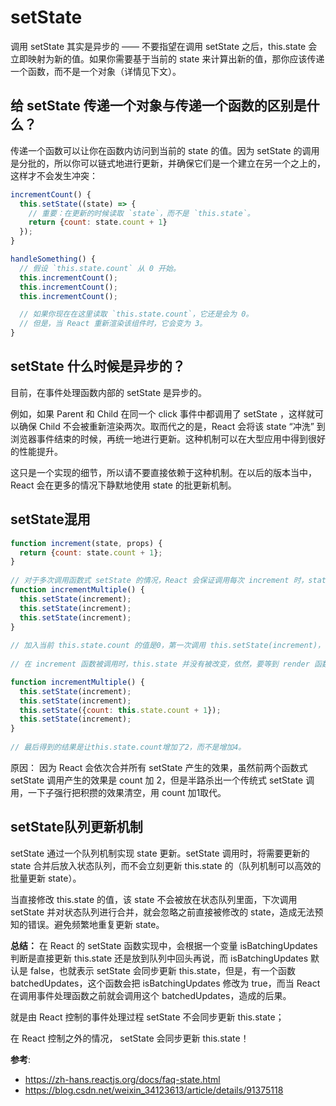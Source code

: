 <!--
 * @Description: In User Settings Edit
 * @Author: your name
 * @Date: 2019-09-18 13:24:31
 * @LastEditTime: 2019-09-18 13:35:27
 * @LastEditors: Please set LastEditors
 -->
# setState

调用 setState 其实是异步的 —— 不要指望在调用 setState 之后，this.state 会立即映射为新的值。如果你需要基于当前的 state 来计算出新的值，那你应该传递一个函数，而不是一个对象（详情见下文）。


## 给 setState 传递一个对象与传递一个函数的区别是什么？
传递一个函数可以让你在函数内访问到当前的 state 的值。因为 setState 的调用是分批的，所以你可以链式地进行更新，并确保它们是一个建立在另一个之上的，这样才不会发生冲突：

```javascript
incrementCount() {
  this.setState((state) => {
    // 重要：在更新的时候读取 `state`，而不是 `this.state`。
    return {count: state.count + 1}
  });
}

handleSomething() {
  // 假设 `this.state.count` 从 0 开始。
  this.incrementCount();
  this.incrementCount();
  this.incrementCount();

  // 如果你现在在这里读取 `this.state.count`，它还是会为 0。
  // 但是，当 React 重新渲染该组件时，它会变为 3。
}
```
## setState 什么时候是异步的？
目前，在事件处理函数内部的 setState 是异步的。  

例如，如果 Parent 和 Child 在同一个 click 事件中都调用了 setState ，这样就可以确保 Child 不会被重新渲染两次。取而代之的是，React 会将该 state “冲洗” 到浏览器事件结束的时候，再统一地进行更新。这种机制可以在大型应用中得到很好的性能提升。  

这只是一个实现的细节，所以请不要直接依赖于这种机制。在以后的版本当中，React 会在更多的情况下静默地使用 state 的批更新机制。

## setState混用

```javascript
function increment(state, props) {
  return {count: state.count + 1};
}
 
// 对于多次调用函数式 setState 的情况，React 会保证调用每次 increment 时，state 都已经合并了之前的状态修改结果。
function incrementMultiple() {
  this.setState(increment);
  this.setState(increment);
  this.setState(increment);
}
 
// 加入当前 this.state.count 的值是0，第一次调用 this.setState(increment)，传给 increment 的state参数是0，第二调用时，state 参数是1，第三次调用是，参数是2，最终 incrementMultiple 的效果，真的就是让 this.state.count 变成了3，这个函数 incrementMultiple 终于实至名归。
 
// 在 increment 函数被调用时，this.state 并没有被改变，依然，要等到 render 函数被重新执行时（或者 shouldComponentUpdate 函数返回 false 之后）才被改变
```

```javascript
function incrementMultiple() {
  this.setState(increment);
  this.setState(increment);
  this.setState({count: this.state.count + 1});
  this.setState(increment);
}
 
// 最后得到的结果是让this.state.count增加了2，而不是增加4。
```
原因： 因为 React 会依次合并所有 setState 产生的效果，虽然前两个函数式 setState 调用产生的效果是 count 加 2，但是半路杀出一个传统式 setState 调用，一下子强行把积攒的效果清空，用 count 加1取代。

## setState队列更新机制
setState 通过一个队列机制实现 state 更新。setState 调用时，将需要更新的 state 合并后放入状态队列，而不会立刻更新 this.state 的（队列机制可以高效的批量更新 state）。  

当直接修改 this.state 的值，该 state 不会被放在状态队列里面，下次调用 setState 并对状态队列进行合并，就会忽略之前直接被修改的 state，造成无法预知的错误。避免频繁地重复更新 state。  

**总结：**
在 React 的 setState 函数实现中，会根据一个变量 isBatchingUpdates 判断是直接更新 this.state 还是放到队列中回头再说，而 isBatchingUpdates 默认是 false，也就表示 setState 会同步更新 this.state，但是，有一个函数 batchedUpdates，这个函数会把 isBatchingUpdates 修改为 true，而当 React 在调用事件处理函数之前就会调用这个 batchedUpdates，造成的后果。  

就是由 React 控制的事件处理过程 setState 不会同步更新 this.state；  

在 React 控制之外的情况， setState 会同步更新 this.state！  

**参考**:
- <https://zh-hans.reactjs.org/docs/faq-state.html>
- <https://blog.csdn.net/weixin_34123613/article/details/91375118>